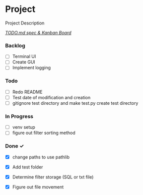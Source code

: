# Project

Project Description

<em>[TODO.md spec & Kanban Board](https://bit.ly/3fCwKfM)</em>

### Backlog

- [ ] Terminal UI  
- [ ] Create GUI  
- [ ] Implement logging  

### Todo

- [ ] Redo README  
- [ ] Test date of modification and creation  
- [ ] gitignore test directory and make test.py create test directory

### In Progress
- [ ] venv setup  
- [ ] figure out filter sorting method  

### Done ✓

- [x] change paths to use pathlib  
- [x] Add test folder  
- [x] Determine filter storage (SQL or txt file)  
- [x] Figure out file movement  

